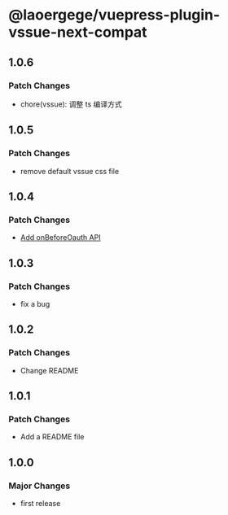 # @laoergege/vuepress-plugin-vssue-next-compat

## 1.0.6

### Patch Changes

- chore(vssue): 调整 ts 编译方式

## 1.0.5

### Patch Changes

- remove default vssue css file

## 1.0.4

### Patch Changes

- [Add onBeforeOauth API](../README.md#onBeforeOauth)

## 1.0.3

### Patch Changes

- fix a bug

## 1.0.2

### Patch Changes

- Change README

## 1.0.1

### Patch Changes

- Add a README file

## 1.0.0

### Major Changes

- first release

